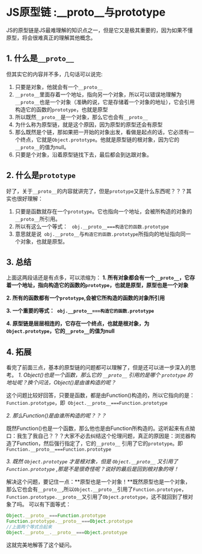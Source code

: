 # JS原型链 :__proto__与prototype

JS的原型链是JS最难理解的知识点之一，但是它又是极其重要的，因为如果不懂原型，将会很难真正的理解其他概念。
## 1. 什么是```__proto__```
但其实它的内容并不多，几句话可以说完:
1. 只要是对象，他就会有一个```__proto__```
2. ```__proto__```里面存着一个地址，指向另一个对象，所以可以错误地理解为```__proto__```也是一个对象（准确的说，它是存储着一个对象的地址），它会引用构造它的函数的```prototype```，也就是原型
3. 所以既然```__proto__```是一个对象，那么它也会有```__proto__```
4. 为什么称为原型链，就是这个原因，因为原型的原型还会有原型
5. 那么既然是个链，那如果把一开始的对象出发，看做是起点的话，它必须有一个终点，它就是```Object.prototype```。他就是原型链的根对象，因为它的```__proto__```的值为null。
6. 只要是个对象，沿着原型链找下去，最后都会到达跟对象。

## 2. 什么是```prototype```
好了，关于```__proto__```的内容就讲完了，但是```prototype```又是什么东西呢？？？其实也很好理解：
1. 只要是函数就存在一个```prototype```。它也指向一个地址，会被所构造的对象的```__proto__```所引用。
2. 所以有这么一个等式：
``` obj.__proto__===构造它的函数.prototype```
3. 意思就是说``` obj.__proto__```与```构造它的函数.prototype```所指向的地址指向同一个对象，也就是原型。
## 3. 总结
上面这两段话还是有点多，可以浓缩为：
**1. 所有对象都会有一个```__proto__```，它存着一个地址，指向构造它的函数的```prototype```，也就是原型，原型也是一个对象**

**2. 所有的函数都有一个```prototype```,会被它所构造的函数的对象所引用**

**3. 一个重要的等式：``` obj.__proto__===构造它的函数.prototype```**

**4. 原型链是层层相连的，它存在一个终点，也就是根对象，为```Object.prototype```，它的```__proto__```的值为null**
## 4. 拓展
看完了前面三点，基本的原型链的问题都可以理解了，但是还可以进一步深入的思考。
*1. Object()也是一个函数，那么它的 ```__proto__``` 引用的是哪个 ```prototype``` 的地址呢？换个问法，Object()是由谁构造的呢？*

这个问题比较好回答，只要是函数，都是由Function()构造的，所以它指向的是：```Function.prototype```，即``` Object.__proto__===Function.prototype```

*2. 那么Function()是由谁所构造的呢？？？*

既然Function()也是一个函数，那么他也是由Function所构造的。这听起来有点拗口：我生了我自己？？？大家不必去纠结这个伦理问题，真正的原因是：浏览器构造了Function，然后强行指定了，它的```__proto__``` 引用了它的```prototype```。即``` Function.__proto__===Function.prototype```

*3. 既然 ```Object.prototype``` 才是根对象，但是 ```Object.__proto__``` 又引用了 ```Function.prototype``` ,那是不是很奇怪呢？说好的最后是回到根对象的呀！*

解决这个问题，要记住一点：**原型也是一个对象！**既然原型也是一个对象，那么它也会有```__proto__```,所以```Object.__proto__```引用了```Function.prototype```，```Function.prototype.__proto__```又引用了```Object.prototype```，这不就回到了根对象了吗。
可以有下面等式：
```js
Object.__proto__===Function.prototype
Function.prototype.__proto__===Object.prototype
//上面两个等式合起来
Object.__proto__.__proto__===Object.prototype
```
这就完美地解答了这个疑问。
